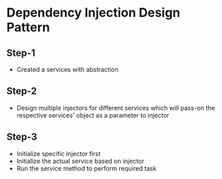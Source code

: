 # Dependency Injection Design Pattern

## Step-1
- Created a services with abstraction

## Step-2
- Design multiple injectors for different services which will pass-on the respective services' object as a parameter to injector

## Step-3
- Initialize specific injector first
- Initialize the actual service based on injector
- Run the service method to perform required task 
